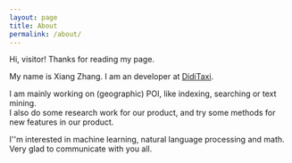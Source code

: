 ```yaml
---
layout: page
title: About
permalink: /about/
---
```


Hi, visitor! Thanks for reading my page.

My name is Xiang Zhang. I am an developer at [DidiTaxi](http://www.xiaojukeji.com/website/index.html).

I am mainly working on (geographic) POI, like indexing, searching or text mining.  
I also do some research work for our product, and try some methods for new features in our product.

I''m interested in machine learning, natural language processing and math. 
Very glad to communicate with you all.

